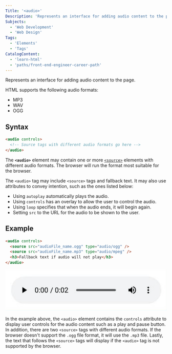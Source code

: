 ```yaml
---
Title: '<audio>'
Description: 'Represents an interface for adding audio content to the page.'
Subjects:
  - 'Web Development'
  - 'Web Design'
Tags:
  - 'Elements'
  - 'Tags'
CatalogContent:
  - 'learn-html'
  - 'paths/front-end-engineer-career-path'
---
```


Represents an interface for adding audio content to the page.

HTML supports the following audio formats:

- MP3
- WAV
- OGG

## Syntax

```html
<audio controls>
  <!-- Source tags with different audio formats go here -->
</audio>
```

The **`<audio>`** element may contain one or more [`<source>`](https://www.codecademy.com/resources/docs/html/elements/source) elements with different audio formats. The browser will run the format most suitable for the browser.

The `<audio>` tag may include `<source>` tags and fallback text. It may also use attributes to convey intention, such as the ones listed below:

- Using `autoplay` automatically plays the audio.
- Using `controls` has an overlay to allow the user to control the audio.
- Using `loop` specifies that when the audio ends, it will begin again.
- Setting `src` to the URL for the audio to be shown to the user.

## Example

```html
<audio controls>
  <source src="audioFile_name.ogg" type="audio/ogg" />
  <source src="audioFile_name.mp3" type="audio/mpeg" />
  <h3>Fallback text if audio will not play</h3>
</audio>
```

![Audio Element](media/html-audio-element-example.png)

In the example above, the `<audio>` element contains the `controls` attribute to display user controls for the audio content such as a play and pause button. In addition, there are two `<source>` tags with different audio formats. If the browser doesn't support the `.ogg` file format, it will use the `.mp3` file. Lastly, the text that follows the `<source>` tags will display if the `<audio>` tag is not supported by the browser.
